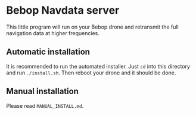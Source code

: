 # Bebop Navdata server

This little program will run on your Bebop drone and retransmit the full navigation data at higher frequencies.

## Automatic installation

It is recommended to run the automated installer. Just ``cd`` into this directory and run ``./install.sh``.
Then reboot your drone and it should be done.

## Manual installation

Please read ``MANUAL_INSTALL.md``.
